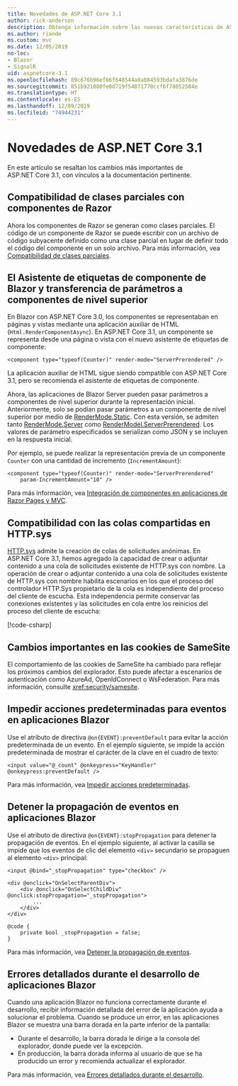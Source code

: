 ```yaml
---
title: Novedades de ASP.NET Core 3.1
author: rick-anderson
description: Obtenga información sobre las nuevas características de ASP.NET Core 3.1.
ms.author: riande
ms.custom: mvc
ms.date: 12/05/2019
no-loc:
- Blazor
- SignalR
uid: aspnetcore-3.1
ms.openlocfilehash: 89c676b96ef66f648544a8a884593bdafa3876de
ms.sourcegitcommit: 851b921080fe8d719f54871770ccf6f78052584e
ms.translationtype: HT
ms.contentlocale: es-ES
ms.lasthandoff: 12/09/2019
ms.locfileid: "74944231"
---
```

# <a name="whats-new-in-aspnet-core-31"></a>Novedades de ASP.NET Core 3.1

En este artículo se resaltan los cambios más importantes de ASP.NET Core 3.1, con vínculos a la documentación pertinente.

## <a name="partial-class-support-for-razor-components"></a>Compatibilidad de clases parciales con componentes de Razor

Ahora los componentes de Razor se generan como clases parciales. El código de un componente de Razor se puede escribir con un archivo de código subyacente definido como una clase parcial en lugar de definir todo el código del componente en un solo archivo. Para más información, vea [Compatibilidad de clases parciales](xref:blazor/components#partial-class-support).

## <a name="opno-locblazor-component-tag-helper-and-pass-parameters-to-top-level-components"></a>El Asistente de etiquetas de componente de Blazor y transferencia de parámetros a componentes de nivel superior

En Blazor con ASP.NET Core 3.0, los componentes se representaban en páginas y vistas mediante una aplicación auxiliar de HTML (`Html.RenderComponentAsync`). En ASP.NET Core 3.1, un componente se representa desde una página o vista con el nuevo asistente de etiquetas de componente:

```cshtml
<component type="typeof(Counter)" render-mode="ServerPrerendered" />
```

La aplicación auxiliar de HTML sigue siendo compatible con ASP.NET Core 3.1, pero se recomienda el asistente de etiquetas de componente.

Ahora, las aplicaciones de Blazor Server pueden pasar parámetros a componentes de nivel superior durante la representación inicial. Anteriormente, solo se podían pasar parámetros a un componente de nivel superior por medio de [RenderMode.Static](xref:Microsoft.AspNetCore.Mvc.Rendering.RenderMode.Static). Con esta versión, se admiten tanto [RenderMode.Server](xref:Microsoft.AspNetCore.Mvc.Rendering.RenderMode.Server) como [RenderModel.ServerPrerendered](xref:Microsoft.AspNetCore.Mvc.Rendering.RenderMode.ServerPrerendered). Los valores de parámetro especificados se serializan como JSON y se incluyen en la respuesta inicial.

Por ejemplo, se puede realizar la representación previa de un componente `Counter` con una cantidad de incremento (`IncrementAmount`):

```razor
<component type="typeof(Counter)" render-mode="ServerPrerendered" 
    param-IncrementAmount="10" />
```

Para más información, vea [Integración de componentes en aplicaciones de Razor Pages y MVC](xref:blazor/components#integrate-components-into-razor-pages-and-mvc-apps).

## <a name="support-for-shared-queues-in-httpsys"></a>Compatibilidad con las colas compartidas en HTTP.sys

[HTTP.sys](xref:fundamentals/servers/httpsys) admite la creación de colas de solicitudes anónimas. En ASP.NET Core 3.1, hemos agregado la capacidad de crear o adjuntar contenido a una cola de solicitudes existente de HTTP.sys con nombre. La operación de crear o adjuntar contenido a una cola de solicitudes existente de HTTP.sys con nombre habilita escenarios en los que el proceso del controlador HTTP.Sys propietario de la cola es independiente del proceso del cliente de escucha. Esta independencia permite conservar las conexiones existentes y las solicitudes en cola entre los reinicios del proceso del cliente de escucha:

[!code-csharp[](sample/Program.cs?name=snippet)]

## <a name="breaking-changes-for-samesite-cookies"></a>Cambios importantes en las cookies de SameSite

El comportamiento de las cookies de SameSite ha cambiado para reflejar los próximos cambios del explorador. Esto puede afectar a escenarios de autenticación como AzureAd, OpenIdConnect o WsFederation. Para más información, consulte <xref:security/samesite>.

## <a name="prevent-default-actions-for-events-in-opno-locblazor-apps"></a>Impedir acciones predeterminadas para eventos en aplicaciones Blazor

Use el atributo de directiva `@on{EVENT}:preventDefault` para evitar la acción predeterminada de un evento. En el ejemplo siguiente, se impide la acción predeterminada de mostrar el carácter de la clave en el cuadro de texto:

```razor
<input value="@_count" @onkeypress="KeyHandler" @onkeypress:preventDefault />
```

Para más información, vea [Impedir acciones predeterminadas](xref:blazor/components#prevent-default-actions).

## <a name="stop-event-propagation-in-opno-locblazor-apps"></a>Detener la propagación de eventos en aplicaciones Blazor

Use el atributo de directiva `@on{EVENT}:stopPropagation` para detener la propagación de eventos. En el ejemplo siguiente, al activar la casilla se impide que los eventos de clic del elemento `<div>` secundario se propaguen al elemento `<div>` principal:

```razor
<input @bind="_stopPropagation" type="checkbox" />

<div @onclick="OnSelectParentDiv">
    <div @onclick="OnSelectChildDiv" @onclick:stopPropagation="_stopPropagation">
        ...
    </div>
</div>

@code {
    private bool _stopPropagation = false;
}
```

Para más información, vea [Detener la propagación de eventos](xref:blazor/components#stop-event-propagation).

## <a name="detailed-errors-during-opno-locblazor-app-development"></a>Errores detallados durante el desarrollo de aplicaciones Blazor

Cuando una aplicación Blazor no funciona correctamente durante el desarrollo, recibir información detallada del error de la aplicación ayuda a solucionar el problema. Cuando se produce un error, en las aplicaciones Blazor se muestra una barra dorada en la parte inferior de la pantalla:

* Durante el desarrollo, la barra dorada le dirige a la consola del explorador, donde puede ver la excepción.
* En producción, la barra dorada informa al usuario de que se ha producido un error y recomienda actualizar el explorador.

Para más información, vea [Errores detallados durante el desarrollo](xref:blazor/handle-errors#detailed-errors-during-development).
